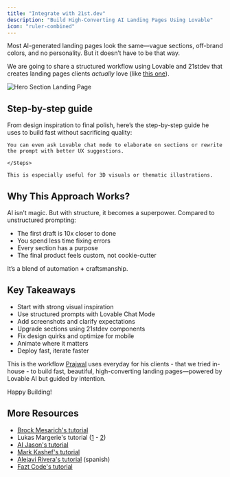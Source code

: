```yaml
---
title: "Integrate with 21st.dev"
description: "Build High-Converting AI Landing Pages Using Lovable"
icon: "ruler-combined"
---
```


Most AI-generated landing pages look the same—vague sections, off-brand colors, and no personality. But it doesn’t have to be that way.

We are going to share a structured workflow using Lovable and 21stdev that creates landing pages clients _actually_ love (like [this one](https://lovable.dev/projects/35d72d2e-6e25-40e5-9b0c-c0d1a7c1b727)).

![Hero Section Landing Page](/images/hero-section.png)

## Step-by-step guide

From design inspiration to final polish, here’s the step-by-step guide he uses to build fast without sacrificing quality:

    
  </Step>
  
  </Step>
  
  </Step>
  
    
    You can even ask Lovable chat mode to elaborate on sections or rewrite the prompt with better UX suggestions.
  </Step>
  
  </Step>
  
  
  
  
  
  
      
      
      
    </Steps>
    
    This is especially useful for 3D visuals or thematic illustrations.
  </Step>
  
  
</Steps>

## Why This Approach Works?

AI isn't magic. But with structure, it becomes a superpower. Compared to unstructured prompting:

- The first draft is 10x closer to done
- You spend less time fixing errors
- Every section has a purpose
- The final product feels custom, not cookie-cutter

It’s a blend of automation **\+** craftsmanship.

## Key Takeaways

- Start with strong visual inspiration
- Use structured prompts with Lovable Chat Mode
- Add screenshots and clarify expectations
- Upgrade sections using 21stdev components
- Fix design quirks and optimize for mobile
- Animate where it matters
- Deploy fast, iterate faster

This is the workflow [Prajwal](https://x.com/PrajwalTomar_/status/1902371273147064772) uses everyday for his clients - that we tried in-house - to build fast, beautiful, high-converting landing pages—powered by Lovable AI but guided by intention.

Happy Building\!

## More Resources

- [Brock Mesarich's tutorial](https://www.youtube.com/watch?v=v48gJFQvE1Y&pp=ygUPbG92YWJsZSAyMXN0ZGV2)
- Lukas Margerie's tutorial ([1](https://www.youtube.com/watch?v=-GiBI0leMHU&t=30s&pp=ygUPbG92YWJsZSAyMXN0ZGV2) - [2](https://www.youtube.com/watch?v=uqdFobvoRQQ&pp=ygUPbG92YWJsZSAyMXN0ZGV20gcJCb0Ag7Wk3p_U))
- [AI Jason's tutorial](https://www.youtube.com/watch?v=8MPElOdNjtk&pp=ygUPbG92YWJsZSAyMXN0ZGV2)
- [Mark Kashef's tutorial](https://www.youtube.com/watch?v=Zv7N0SxfpRM&t=269s&pp=ygUPbG92YWJsZSAyMXN0ZGV2)
- [Alejavi Rivera's tutorial](https://www.youtube.com/watch?v=mMBp0uGZOWw&pp=ygUPbG92YWJsZSAyMXN0ZGV2) (spanish)
- [Fazt Code's tutorial](https://www.youtube.com/watch?v=RGZeP1_oMoY&pp=ygUPbG92YWJsZSAyMXN0ZGV2)